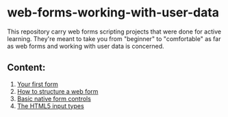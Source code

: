 # web-forms-working-with-user-data
This repository carry web forms scripting projects that were done for active learning. They're meant to take you from "beginner" to "comfortable" as far as web forms and working with user data is concerned.

## Content:

1. [Your first form](https://github.com/olumpeter/web-forms-working-with-user-data/tree/main/001-your-first-form/active_learning/)
1. [How to structure a web form](https://github.com/olumpeter/web-forms-working-with-user-data/tree/main/002-how-to-structure-a-web-form/active_learning/)
1. [Basic native form controls](https://github.com/olumpeter/web-forms-working-with-user-data/tree/main/003-basic-native-form-controls/active_learning/)
1. [The HTML5 input types](https://github.com/olumpeter/web-forms-working-with-user-data/tree/main/004-the-html5-input-types/active_learning/)
